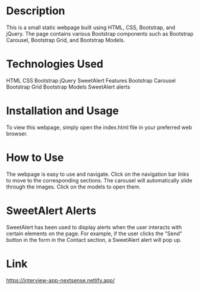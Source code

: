 # Description 
This is a small static webpage built using HTML, CSS, Bootstrap, and jQuery. The page contains various Bootstrap components such as Bootstrap Carousel, Bootstrap Grid, and Bootstrap Models.

# Technologies Used 
HTML
CSS
Bootstrap
jQuery
SweetAlert
Features
Bootstrap Carousel
Bootstrap Grid
Bootstrap Models
SweetAlert alerts

# Installation and Usage
To view this webpage, simply open the index.html file in your preferred web browser.

# How to Use
The webpage is easy to use and navigate. Click on the navigation bar links to move to the corresponding sections. The carousel will automatically slide through the images. Click on the models to open them.

# SweetAlert Alerts
SweetAlert has been used to display alerts when the user interacts with certain elements on the page. For example, if the user clicks the "Send" button in the form in the Contact section, a SweetAlert alert will pop up.

# Link
https://interview-app-nextsense.netlify.app/
